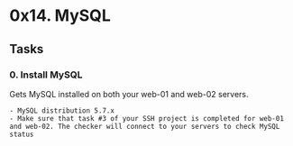 # 0x14. MySQL
## Tasks
### 0. Install MySQL

Gets MySQL installed on both your web-01 and web-02 servers.

    - MySQL distribution 5.7.x
    - Make sure that task #3 of your SSH project is completed for web-01 and web-02. The checker will connect to your servers to check MySQL status
